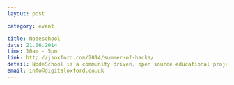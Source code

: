 ```yaml
---
layout: post

category: event

title: Nodeschool
date: 21.06.2014
time: 10am - 5pm
link: http://jsoxford.com/2014/summer-of-hacks/
detail: NodeSchool is a community driven, open source educational project that teaches JavaScript and node.js skills in an interactive, self-guided way.
email: info@digitaloxford.co.uk
---
```


